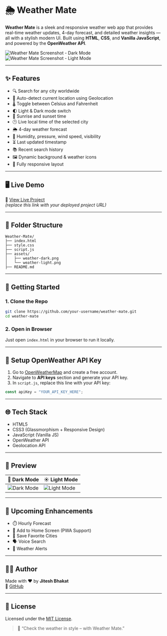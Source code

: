 # 🌦️ Weather Mate

**Weather Mate** is a sleek and responsive weather web app that provides real-time weather updates, 4-day forecast, and detailed weather insights — all with a stylish modern UI. Built using **HTML**, **CSS**, and **Vanilla JavaScript**, and powered by the **OpenWeather API**.

![Weather Mate Screenshot - Dark Mode](./assets/weather-dark.png)
![Weather Mate Screenshot - Light Mode](./assets/weather-light.png)

---

## ✨ Features

- 🔍 Search for any city worldwide  
- 📍 Auto-detect current location using Geolocation  
- 🌡️ Toggle between Celsius and Fahrenheit  
- 🌓 Light & Dark mode switch  
- 🌄 Sunrise and sunset time  
- 🕒 Live local time of the selected city  
- 🌦️ 4-day weather forecast  
- 💨 Humidity, pressure, wind speed, visibility  
- ⏳ Last updated timestamp  
- 📚 Recent search history  
- 🖼️ Dynamic background & weather icons  
- 📱 Fully responsive layout  

---

## 🖥️ Live Demo

🔗 [View Live Project](https://your-live-link.netlify.app)  
_(replace this link with your deployed project URL)_

---

## 📁 Folder Structure

```
Weather-Mate/
├── index.html
├── style.css
├── script.js
├── assets/
│   ├── weather-dark.png
│   └── weather-light.png
├── README.md
```

---

## 🚀 Getting Started

### 1. Clone the Repo

```bash
git clone https://github.com/your-username/weather-mate.git
cd weather-mate
```

### 2. Open in Browser

Just open `index.html` in your browser to run it locally.

---

## 🔑 Setup OpenWeather API Key

1. Go to [OpenWeatherMap](https://openweathermap.org/api) and create a free account.  
2. Navigate to **API keys** section and generate your API key.  
3. In `script.js`, replace this line with your API key:

```js
const apiKey = "YOUR_API_KEY_HERE";
```

---

## 🌐 Tech Stack

- HTML5  
- CSS3 (Glassmorphism + Responsive Design)  
- JavaScript (Vanilla JS)  
- OpenWeather API  
- Geolocation API  

---

## 📸 Preview

| 🌙 Dark Mode | ☀️ Light Mode |
|-------------|----------------|
| ![Dark Mode](./assets/weather-dark.png) | ![Light Mode](./assets/weather-light.png) |

---

## 🔮 Upcoming Enhancements

- ⏱️ Hourly Forecast  
- 📲 Add to Home Screen (PWA Support)  
- 💾 Save Favorite Cities  
- 🗣️ Voice Search  
- 🔔 Weather Alerts  

---

## 🧑‍💻 Author

Made with ❤️ by **Jitesh Bhakat**  
🔗 [GitHub](https://github.com/Jitesh8260)

---

## 📄 License

Licensed under the [MIT License](LICENSE).

> 🧊 “Check the weather in style – with Weather Mate.”
